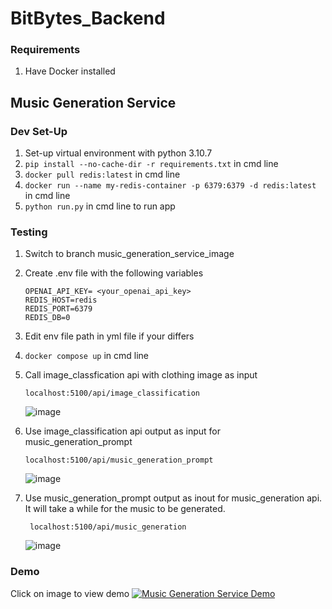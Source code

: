 # BitBytes_Backend

### Requirements
1. Have Docker installed
## Music Generation Service
### Dev Set-Up 
1. Set-up virtual environment with python 3.10.7
2.  ```pip install --no-cache-dir -r requirements.txt```  in cmd line
3. ```docker pull redis:latest``` in cmd line
4. ```docker run --name my-redis-container -p 6379:6379 -d redis:latest``` in cmd line
5. ```python run.py``` in cmd line to run app
### Testing
1. Switch to branch music_generation_service_image
2. Create .env file with the following variables
    ```
    OPENAI_API_KEY= <your_openai_api_key>
    REDIS_HOST=redis
    REDIS_PORT=6379
    REDIS_DB=0
    ```
3. Edit env file path in yml file if your differs
4. ```docker compose up``` in cmd line
5. Call image_classfication api with clothing image as input
    ```
    localhost:5100/api/image_classification
    ```
    ![image](https://github.com/user-attachments/assets/fcd170f1-6081-418a-afa7-1b26b417fd4a)

6. Use image_classification api output as input for music_generation_prompt
   ```
   localhost:5100/api/music_generation_prompt
   ```
   ![image](https://github.com/user-attachments/assets/770b44eb-dd7d-459e-9a89-a3e01f83d056)
7. Use music_generation_prompt output as inout for music_generation api. It will take a while for the music to be generated.
   ```
    localhost:5100/api/music_generation
   ```
   ![image](https://github.com/user-attachments/assets/323bdb04-0712-4f6f-99bd-d068fa9299f2)

### Demo
Click on image to view demo 
[![Music Generation Service Demo](https://img.youtube.com/vi/ZrmfwJmS-Tw/0.jpg)](https://www.youtube.com/watch?v=ZrmfwJmS-Tw)
